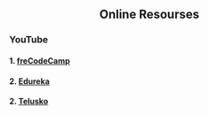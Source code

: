 <h2 align="center">Online Resourses</h2>
<h3>YouTube</h3>
<h4> 1. <a href="https://www.youtube.com/watch?v=F9UC9DY-vIU "> freCodeCamp</a></h4>
<h4> 2. <a href="https://www.youtube.com/watch?v=OMxeOiPwAcQ "> Edureka</a></h4>
<h4> 2. <a href="https://www.youtube.com/watch?v=I6rkwJed-HY "> Telusko</a></h4>

